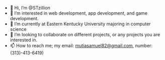 - 👋 Hi, I’m @STzillion
- 👀 I’m interested in web development, app development, and game development.
- 🌱 I’m currently at Eastern Kentucky University majoring in computer science
- 💞️ I’m looking to collaborate on different projects, or any projects you are interested in.
- 📫 How to reach me; my email: mutiasamuel82@gmail.com,  number: (313)-413-6419)

<!---
STzillion/STzillion is a ✨ special ✨ repository because its `README.md` (this file) appears on your GitHub profile.
You can click the Preview link to take a look at your changes.
--->
